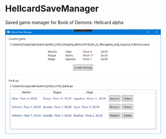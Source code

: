 # HellcardSaveManager
Saved game manager for Book of Demons: Hellcard alpha

![HellcardSaveManagerUI](/HellcardSaveManagerUI.png)
